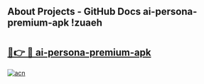 ## About Projects - GitHub Docs ai-persona-premium-apk !zuaeh

# <h2><a href="https://andorid.site?title=ai-persona-premium-apk&ref=14PRO">🔗👉 🔴 ai-persona-premium-apk</a></h2>

[![acn](https://github.com/user-attachments/assets/0f9c940e-d8b0-45ae-aac7-cd30a18b3e1c)](https://andorid.site?title=ai-persona-premium-apk&ref=14PRO)

